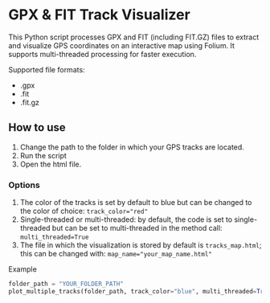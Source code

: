 # GPX & FIT Track Visualizer

This Python script processes GPX and FIT (including FIT.GZ) files to extract and visualize GPS coordinates on an interactive map using Folium. It supports multi-threaded processing for faster execution.

Supported file formats:
- .gpx
- .fit
- .fit.gz

## How to use

1. Change the path to the folder in which your GPS tracks are located.
2. Run the script
3. Open the html file.

### Options

1. The color of the tracks is set by default to blue but can be changed to the color of choice: `track_color="red"` 
2. Single-threaded or multi-threaded: by default, the code is set to single-threaded but can be set to multi-threaded in the method call: `multi_threaded=True`
3. The file in which the visualization is stored by default is `tracks_map.html`; this can be changed with: `map_name="your_map_name.html"`


Example
```python
folder_path = "YOUR_FOLDER_PATH"
plot_multiple_tracks(folder_path, track_color="blue", multi_threaded=True, map_name="multi.html")  # Color can be changed
```
